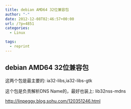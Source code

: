 ```yaml
---
title: debian AMD64 32位兼容包
author: "-"
date: 2012-12-08T02:46:57+00:00
url: /?p=4851
categories:
  - Linux

tags:
  - reprint
---
```

## debian AMD64 32位兼容包

这两个包是最主要的: ia32-libs,ia32-libs-gtk

这个包是负责解析DNS Name的，最好也装上: lib32nss-mdns

<http://linpeggy.blog.sohu.com/120351246.html>